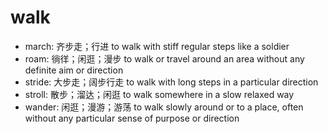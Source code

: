 # walk

- march: 齐步走；行进 to walk with stiff regular steps like a soldier
- roam: 徜徉；闲逛；漫步 to walk or travel around an area without any definite aim or direction
- stride: 大步走；阔步行走 to walk with long steps in a particular direction
- stroll: 散步；溜达；闲逛 to walk somewhere in a slow relaxed way
- wander: 闲逛；漫游；游荡 to walk slowly around or to a place, often without any particular sense of purpose or direction
